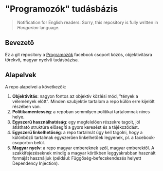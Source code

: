 # "Programozók" tudásbázis

> Notification for English readers: Sorry, this repository is fully written in _Hungarian_ language.

## Bevezető
Ez a git repository a [Programozók](https://www.facebook.com/groups/408156912634809/) facebook csoport közös, objektivitásra törekvő, magyar nyelvű tudásbázisa.

## Alapelvek
A repo alapelvei a következők:
1. **Objektivitás**: nagyon fontos az objektív közlési mód, "tények a vélemények előtt". Minden szubjektív tartalom a repo külön erre kijelölt részében van.
1. **Politikamentesség**: a repoban semmilyen politikai tartalomnak nincs helye.
1. **Egyszerű használhatóság**: egy megfelelően részekre tagolt, jól átlátható struktúra elősegíti a gyors keresést és a tájékozódást.
1. **Egyszerű linkelhetőség**: a repo tartalmát úgy kell tagolni, hogy a különböző tartalmak egyszerűen linkelhetőek legyenek, pl. a facebook-csoporton belül.
1. **Magyar nyelv**: a repo magyar embereknek szól, magyar emberektől. A szakkifejezéseknek mindig a magyar körökben leggyakrabban használt formáját használjuk (például: Függőség-befecskendezés helyett Dependency Injection).
